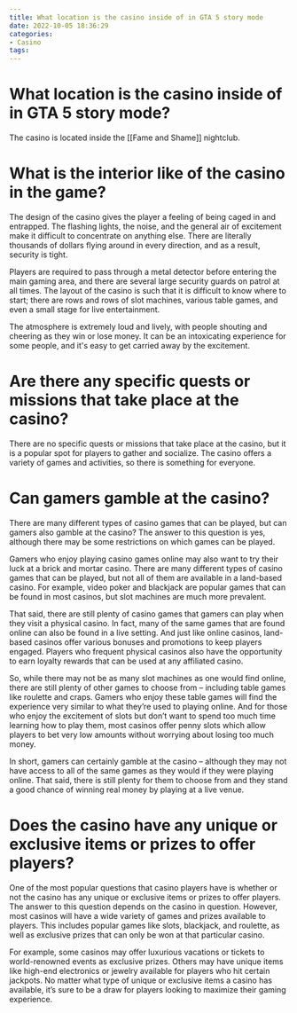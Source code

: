 ```yaml
---
title: What location is the casino inside of in GTA 5 story mode 
date: 2022-10-05 18:36:29
categories:
- Casino
tags:
---
```



#  What location is the casino inside of in GTA 5 story mode? 

The casino is located inside the [[Fame and Shame]] nightclub.

#  What is the interior like of the casino in the game? 

The design of the casino gives the player a feeling of being caged in and entrapped. The flashing lights, the noise, and the general air of excitement make it difficult to concentrate on anything else. There are literally thousands of dollars flying around in every direction, and as a result, security is tight. 

Players are required to pass through a metal detector before entering the main gaming area, and there are several large security guards on patrol at all times. The layout of the casino is such that it is difficult to know where to start; there are rows and rows of slot machines, various table games, and even a small stage for live entertainment. 

The atmosphere is extremely loud and lively, with people shouting and cheering as they win or lose money. It can be an intoxicating experience for some people, and it's easy to get carried away by the excitement.

#  Are there any specific quests or missions that take place at the casino? 

There are no specific quests or missions that take place at the casino, but it is a popular spot for players to gather and socialize. The casino offers a variety of games and activities, so there is something for everyone.

#  Can gamers gamble at the casino? 

There are many different types of casino games that can be played, but can gamers also gamble at the casino? The answer to this question is yes, although there may be some restrictions on which games can be played.

Gamers who enjoy playing casino games online may also want to try their luck at a brick and mortar casino. There are many different types of casino games that can be played, but not all of them are available in a land-based casino. For example, video poker and blackjack are popular games that can be found in most casinos, but slot machines are much more prevalent.

That said, there are still plenty of casino games that gamers can play when they visit a physical casino. In fact, many of the same games that are found online can also be found in a live setting. And just like online casinos, land-based casinos offer various bonuses and promotions to keep players engaged. Players who frequent physical casinos also have the opportunity to earn loyalty rewards that can be used at any affiliated casino.

So, while there may not be as many slot machines as one would find online, there are still plenty of other games to choose from – including table games like roulette and craps. Gamers who enjoy these table games will find the experience very similar to what they’re used to playing online. And for those who enjoy the excitement of slots but don’t want to spend too much time learning how to play them, most casinos offer penny slots which allow players to bet very low amounts without worrying about losing too much money.

In short, gamers can certainly gamble at the casino – although they may not have access to all of the same games as they would if they were playing online. That said, there is still plenty for them to choose from and they stand a good chance of winning real money by playing at a live venue.

#  Does the casino have any unique or exclusive items or prizes to offer players?

One of the most popular questions that casino players have is whether or not the casino has any unique or exclusive items or prizes to offer players. The answer to this question depends on the casino in question. However, most casinos will have a wide variety of games and prizes available to players. This includes popular games like slots, blackjack, and roulette, as well as exclusive prizes that can only be won at that particular casino.

For example, some casinos may offer luxurious vacations or tickets to world-renowned events as exclusive prizes. Others may have unique items like high-end electronics or jewelry available for players who hit certain jackpots. No matter what type of unique or exclusive items a casino has available, it’s sure to be a draw for players looking to maximize their gaming experience.